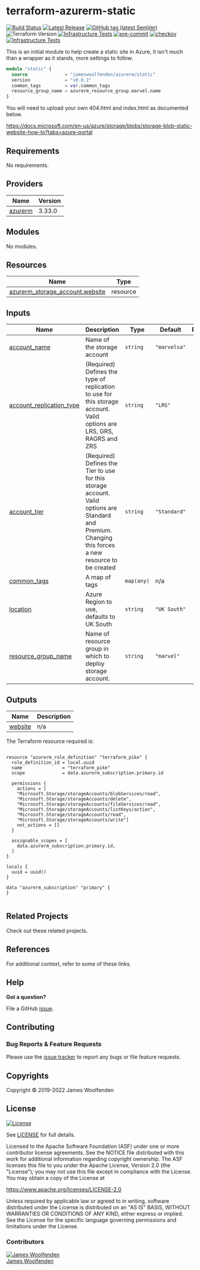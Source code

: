 # terraform-azurerm-static

[![Build Status](https://github.com/JamesWoolfenden/terraform-azurerm-static/workflows/Verify%20and%20Bump/badge.svg?branch=master)](https://github.com/JamesWoolfenden/terraform-azurerm-static)
[![Latest Release](https://img.shields.io/github/release/JamesWoolfenden/terraform-azurerm-static.svg)](https://github.com/JamesWoolfenden/terraform-azurerm-static/releases/latest)
[![GitHub tag (latest SemVer)](https://img.shields.io/github/tag/JamesWoolfenden/terraform-azurerm-static.svg?label=latest)](https://github.com/JamesWoolfenden/terraform-azurerm-static/releases/latest)
![Terraform Version](https://img.shields.io/badge/tf-%3E%3D0.14.0-blue.svg)
[![Infrastructure Tests](https://www.bridgecrew.cloud/badges/github/JamesWoolfenden/terraform-azurerm-static/cis_aws)](https://www.bridgecrew.cloud/link/badge?vcs=github&fullRepo=JamesWoolfenden%2Fterraform-azurerm-static&benchmark=CIS+AWS+V1.2)
[![pre-commit](https://img.shields.io/badge/pre--commit-enabled-brightgreen?logo=pre-commit&logoColor=white)](https://github.com/pre-commit/pre-commit)
[![checkov](https://img.shields.io/badge/checkov-verified-brightgreen)](https://www.checkov.io/)
[![Infrastructure Tests](https://www.bridgecrew.cloud/badges/github/jameswoolfenden/terraform-azurerm-static/general)](https://www.bridgecrew.cloud/link/badge?vcs=github&fullRepo=JamesWoolfenden%2Fterraform-azurerm-static&benchmark=INFRASTRUCTURE+SECURITY)

This is an initial module to help create a static site in Azure, it isn't much than a wrapper as it stands, more settings to follow.

```terraform
module "static" {
  source              = "jameswoolfenden/azurerm/static"
  version             = "v0.0.2"
  common_tags         = var.common_tags
  resource_group_name = azurerm_resource_group.marvel.name
}
```

You will need to upload your own 404.html and index.html as documented below.

<https://docs.microsoft.com/en-us/azure/storage/blobs/storage-blob-static-website-how-to?tabs=azure-portal>

<!-- BEGINNING OF PRE-COMMIT-TERRAFORM DOCS HOOK -->
## Requirements

No requirements.

## Providers

| Name | Version |
|------|---------|
| <a name="provider_azurerm"></a> [azurerm](#provider\_azurerm) | 3.33.0 |

## Modules

No modules.

## Resources

| Name | Type |
|------|------|
| [azurerm_storage_account.website](https://registry.terraform.io/providers/hashicorp/azurerm/latest/docs/resources/storage_account) | resource |

## Inputs

| Name | Description | Type | Default | Required |
|------|-------------|------|---------|:--------:|
| <a name="input_account_name"></a> [account\_name](#input\_account\_name) | Name of the storage account | `string` | `"marvelsa"` | no |
| <a name="input_account_replication_type"></a> [account\_replication\_type](#input\_account\_replication\_type) | (Required) Defines the type of replication to use for this storage account. Valid options are LRS, GRS, RAGRS and ZRS | `string` | `"LRS"` | no |
| <a name="input_account_tier"></a> [account\_tier](#input\_account\_tier) | (Required) Defines the Tier to use for this storage account. Valid options are Standard and Premium. Changing this forces a new resource to be created | `string` | `"Standard"` | no |
| <a name="input_common_tags"></a> [common\_tags](#input\_common\_tags) | A map of tags | `map(any)` | n/a | yes |
| <a name="input_location"></a> [location](#input\_location) | Azure Region to use, defaults to UK South | `string` | `"UK South"` | no |
| <a name="input_resource_group_name"></a> [resource\_group\_name](#input\_resource\_group\_name) | Name of resource group in which to deploy storage account. | `string` | `"marvel"` | no |

## Outputs

| Name | Description |
|------|-------------|
| <a name="output_website"></a> [website](#output\_website) | n/a |
<!-- END OF PRE-COMMIT-TERRAFORM DOCS HOOK -->

The Terraform resource required is:

```golang

resource "azurerm_role_definition" "terraform_pike" {
  role_definition_id = local.uuid
  name               = "terraform_pike"
  scope              = data.azurerm_subscription.primary.id

  permissions {
    actions = [
    "Microsoft.Storage/storageAccounts/blobServices/read",
    "Microsoft.Storage/storageAccounts/delete",
    "Microsoft.Storage/storageAccounts/fileServices/read",
    "Microsoft.Storage/storageAccounts/listKeys/action",
    "Microsoft.Storage/storageAccounts/read",
    "Microsoft.Storage/storageAccounts/write"]
    not_actions = []
  }

  assignable_scopes = [
    data.azurerm_subscription.primary.id,
  ]
}

locals {
  uuid = uuid()
}

data "azurerm_subscription" "primary" {
}


```
<!-- END OF PRE-COMMIT-PIKE DOCS HOOK -->

## Related Projects

Check out these related projects.

## References

For additional context, refer to some of these links.

## Help

**Got a question?**

File a GitHub [issue](https://github.com/JamesWoolfenden/terraform-azurerm-static/issues).

## Contributing

### Bug Reports & Feature Requests

Please use the [issue tracker](https://github.com/JamesWoolfenden/terraform-azurerm-static/issues) to report any bugs or file feature requests.

## Copyrights

Copyright © 2019-2022 James Woolfenden

## License

[![License](https://img.shields.io/badge/License-Apache%202.0-blue.svg)](https://opensource.org/licenses/Apache-2.0)

See [LICENSE](LICENSE) for full details.

Licensed to the Apache Software Foundation (ASF) under one
or more contributor license agreements. See the NOTICE file
distributed with this work for additional information
regarding copyright ownership. The ASF licenses this file
to you under the Apache License, Version 2.0 (the
"License"); you may not use this file except in compliance
with the License. You may obtain a copy of the License at

<https://www.apache.org/licenses/LICENSE-2.0>

Unless required by applicable law or agreed to in writing,
software distributed under the License is distributed on an
"AS IS" BASIS, WITHOUT WARRANTIES OR CONDITIONS OF ANY
KIND, either express or implied. See the License for the
specific language governing permissions and limitations
under the License.

### Contributors

[![James Woolfenden][jameswoolfenden_avatar]][jameswoolfenden_homepage]<br/>[James Woolfenden][jameswoolfenden_homepage]

[jameswoolfenden_homepage]: https://github.com/jameswoolfenden
[jameswoolfenden_avatar]: https://github.com/jameswoolfenden.png?size=150
